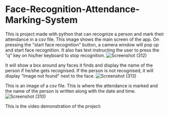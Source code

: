 # Face-Recognition-Attendance-Marking-System
This is project made with python that can recognize a person and mark their attendance in a csv file.
This image shows the main screen of the app. On pressing the "start face recognition" button, a camera window will pop up and start face recognition. It also has text instructing the user to press the "q" key on his/her keyboard to stop recognition.
![Screenshot (312)](https://user-images.githubusercontent.com/69413417/168796494-99794211-e722-4d26-913b-f808fe8b48ac.png)

It will show a box around any faces it finds and display the name of the person if he/she gets recognised. If the person is not recognised, it will display "Image not found" next to the face.
![Screenshot (313)](https://user-images.githubusercontent.com/69413417/168796519-51688e3d-2152-4f97-bafd-fd5552ab13ef.png)

This is an image of a csv file. This is where the attendance is marked and the name of the person is written along with the date and time.
![Screenshot (310)](https://user-images.githubusercontent.com/69413417/168796532-74866d04-ff9a-4536-9f2e-9591a6538e45.png)

This is the video demonstration of the project:
